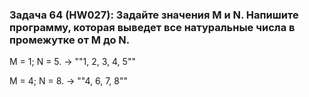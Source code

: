 ### Задача 64 (HW027): Задайте значения M и N. Напишите программу, которая выведет все натуральные числа в промежутке от M до N.

M = 1; N = 5. -> ""1, 2, 3, 4, 5""

M = 4; N = 8. -> ""4, 6, 7, 8""

